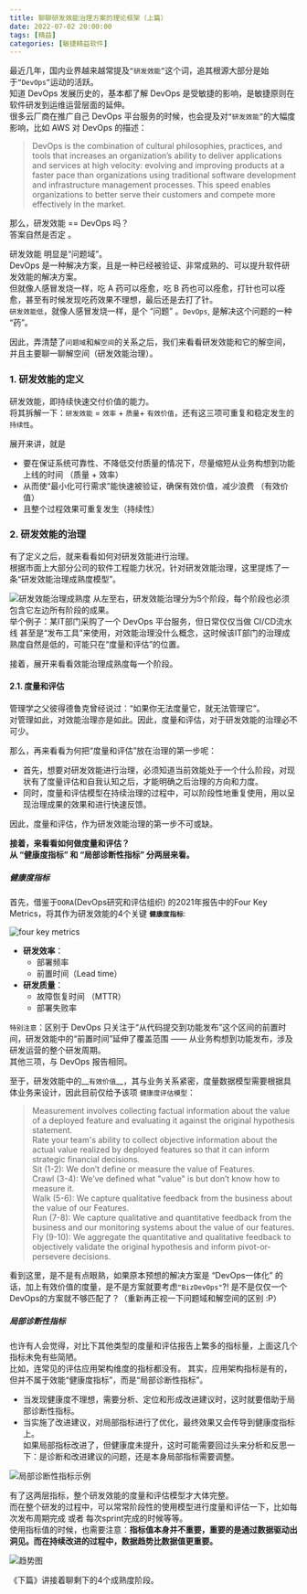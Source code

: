 ```yaml
---
title: 聊聊研发效能治理方案的理论框架（上篇）    
date: 2022-07-02 20:00:00  
tags: [精益]   
categories: [敏捷精益软件]  
---
```


最近几年，国内业界越来越常提及`“研发效能”`这个词，追其根源大部分是始于`“DevOps”`运动的活跃。  
知道 DevOps 发展历史的，基本都了解 DevOps 是受敏捷的影响，是敏捷原则在软件研发到运维运营层面的延伸。  
很多云厂商在推广自己 DevOps 平台服务的时候，也会提及对`“研发效能”`的大幅度影响，比如 AWS 对 DevOps 的描述：
> DevOps is the combination of cultural philosophies, practices, and tools that increases an organization’s ability to deliver applications and services at high velocity: evolving and improving products at a faster pace than organizations using traditional software development and infrastructure management processes. This speed enables organizations to better serve their customers and compete more effectively in the market.

那么，研发效能 == DevOps 吗？  
答案自然是否定 。  
<!-- more -->
研发效能 明显是“问题域”。  
DevOps 是一种解决方案，且是一种已经被验证、非常成熟的、可以提升软件研发效能的解决方案。  
但就像人感冒发烧一样，吃 A 药可以痊愈，吃 B 药也可以痊愈，打针也可以痊愈，甚至有时候发现吃药效果不理想，最后还是去打了针。  
`研发效能低`，就像人感冒发烧一样，是个 “问题” 。`DevOps`, 是解决这个问题的一种 “药”。

因此，弄清楚了`问题域`和`解空间`的关系之后，我们来看看研发效能和它的解空间，并且主要聊一聊解空间（研发效能治理）。

### 1. 研发效能的定义
研发效能，即持续快速交付价值的能力。  
将其拆解一下：`研发效能` = `效率` + `质量`+ `有效价值`，还有这三项可重复和稳定发生的`持续性`。  

展开来讲，就是

- 要在保证系统可靠性、不降低交付质量的情况下，尽量缩短从业务构想到功能上线的时间  （质量 + 效率）  
- 从而使“最小化可行需求”能快速被验证，确保有效价值，减少浪费  （有效价值）  
- 且整个过程效果可重复发生（持续性）  

### 2. 研发效能的治理
有了定义之后，就来看看如何对研发效能进行治理。  
根据市面上大部分公司的软件工程能力状况，针对研发效能治理，这里提炼了一条“研发效能治理成熟度模型”。

![研发效能治理成熟度](./聊聊研发效能治理方案的理论框架（上篇）/治理成熟度曲线.png)
从左至右，研发效能治理分为5个阶段，每个阶段也必须包含它左边所有阶段的成果。  
举个例子：某IT部门采购了一个 DevOps 平台服务，但日常仅仅当做 CI/CD流水线 甚至是“发布工具”来使用，对效能治理没什么概念，这时候该IT部门的治理成熟度自然是低的，可能只在“度量和评估”的位置。

接着，展开来看看效能治理成熟度每一个阶段。

#### 2.1. 度量和评估
管理学之父彼得德鲁克曾经说过：“如果你无法度量它，就无法管理它”。  
对管理如此，对效能治理亦是如此。因此，度量和评估，对于研发效能的治理必不可少。

那么，再来看看为何把“度量和评估”放在治理的第一步呢：

- 首先，想要对研发效能进行治理，必须知道当前效能处于一个什么阶段，对现状有了度量评估和自我认知之后，才能明确之后治理的方向和力度。  
- 同时，度量和评估模型在持续治理的过程中，可以阶段性地重复使用，用以呈现治理成果的效果和进行快速反馈。  

因此，度量和评估，作为研发效能治理的第一步不可或缺。

__接着，来看看如何做度量和评估？__    
__从 “健康度指标” 和 “局部诊断性指标” 分两层来看。__  
##### 健康度指标
首先，借鉴于`DORA`(DevOps研究和评估组织) 的2021年报告中的Four Key Metrics，将其作为研发效能的4个关键 __`健康度指标`__:

![four key metrics](./聊聊研发效能治理方案的理论框架（上篇）/four_key_metrics.png)

- __研发效率__：
	- 部署频率 
	- 前置时间（Lead time）
- __研发质量__：
	- 故障恢复时间 （MTTR）
	- 部署失败率  
	
`特别注意`：区别于 DevOps 只关注于“从代码提交到功能发布”这个区间的前置时间，研发效能中的“前置时间”延伸了覆盖范围 —— 从业务构想到功能发布，涉及研发运营的整个研发周期。  
其他三项，与 DevOps 报告相同。

至于，研发效能中的__`有效价值`__，其与业务关系紧密，度量数据模型需要根据具体业务来设计，因此目前仅给予该项 `健康度评估模型`：
> Measurement involves collecting factual information about the value of a deployed feature and evaluating it against the original hypothesis statement.  
> Rate your team's ability to collect objective information about the actual value realized by deployed features so that it can inform strategic financial decisions.  
Sit (1-2): We don’t define or measure the value of Features.  
Crawl (3-4): We’ve defined what "value" is but don’t know how to measure it.  
Walk (5-6): We capture qualitative feedback from the business about the value of our Features.   
Run (7-8): We capture qualitative and quantitative feedback from the business and our monitoring systems about the value of our features.  
Fly (9-10): We aggregate the quantitative and qualitative feedback to objectively validate the original hypothesis and inform pivot-or-persevere decisions.
  
看到这里，是不是有点眼熟，如果原本预想的解决方案是 “DevOps一体化” 的话，加上有效价值的度量，是不是方案就要考虑`"BizDevOps"`?! 是不是仅仅一个DevOps的方案就不够匹配了？（重新再正视一下问题域和解空间的区别 :P）

##### 局部诊断性指标 
也许有人会觉得，对比下其他类型的度量和评估报告上繁多的指标量，上面这几个指标未免有些简陋。  
比如，连常见的评估应用架构维度的指标都没有。
其实，应用架构指标是有的，但并不属于效能“健康度指标”，而是“局部诊断性指标”。

- 当发现健康度不理想，需要分析、定位和形成改进建议时，这时就要借助于局部诊断性指标。
- 当实施了改进建议，对局部指标进行了优化，最终效果又会传导到健康度指标上。  
如果局部指标改进了，但健康度未提升，这时可能需要回过头来分析和反思一下：是诊断和改进建议的问题，还是本身局部指标需要调整。

![局部诊断性指标示例](./聊聊研发效能治理方案的理论框架（上篇）/局部诊断性指标.png)

有了这两层指标，整个研发效能的度量和评估模型才大体完整。  
而在整个研发的过程中，可以常常阶段性的使用模型进行度量和评估一下，比如每次发布周期完成 或者 每次sprint完成的时候等等。  
使用指标值的时候，也需要注意：__指标值本身并不重要，重要的是通过数据驱动出洞见。而在持续改进的过程中，数据趋势比数据值更重要。__

![趋势图](./聊聊研发效能治理方案的理论框架（上篇）/key_metrics_report.png)



《下篇》讲接着聊剩下的4个成熟度阶段。

